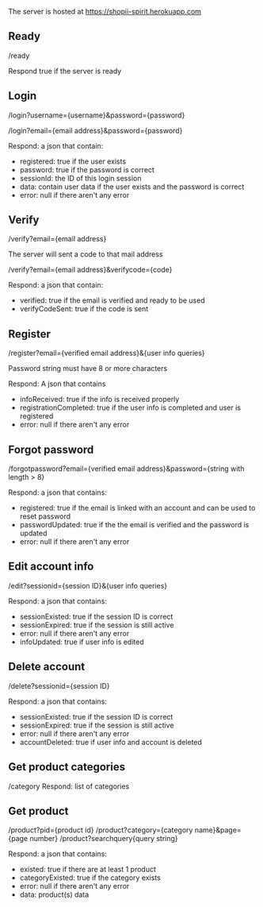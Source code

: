 The server is hosted at https://shopii-spirit.herokuapp.com

## Ready
/ready

Respond true if the server is ready

## Login
/login?username={username}&password={password}

/login?email={email address}&password={password}

Respond: a json that contain:
- registered: true if the user exists
- password: true if the password is correct
- sessionId: the ID of this login session
- data: contain user data if the user exists and the password is correct
- error: null if there aren't any error

## Verify
/verify?email={email address}

The server will sent a code to that mail address

/verify?email={email address}&verifycode={code}

Respond: a json that contain:
- verified: true if the email is verified and ready to be used
- verifyCodeSent: true if the code is sent

## Register
/register?email={verified email address}&{user info queries}

Password string must have 8 or more characters

Respond: A json that contains
- infoReceived: true if the info is received properly
- registrationCompleted: true if the user info is completed and user is registered
- error: null if there aren't any error

## Forgot password
/forgotpassword?email={verified email address}&password={string with length > 8}

Respond: a json that contains:
- registered: true if the email is linked with an account and can be used to reset password
- passwordUpdated: true if the the email is verified and the password is updated
- error: null if there aren't any error

## Edit account info
/edit?sessionid={session ID}&{user info queries}

Respond: a json that contains:
- sessionExisted: true if the session ID is correct
- sessionExpired: true if the session is still active
- error: null if there aren't any error
- infoUpdated: true if user info is edited

## Delete account
/delete?sessionid={session ID}

Respond: a json that contains:
- sessionExisted: true if the session ID is correct
- sessionExpired: true if the session is still active
- error: null if there aren't any error
- accountDeleted: true if user info and account is deleted


## Get product categories
/category
Respond: list of categories

## Get product
/product?pid={product id}
/product?category={category name}&page={page number}
/product?searchquery{query string}

Respond: a json that contains:
- existed: true if there are at least 1 product
- categoryExisted: true if the category exists
- error: null if there aren't any error
- data: product(s) data